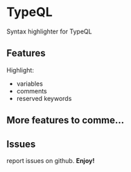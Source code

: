 # TypeQL
Syntax highlighter for TypeQL

## Features
Highlight:
- variables
- comments
- reserved keywords

## More features to comme...
## Issues
report issues on github.
**Enjoy!**
